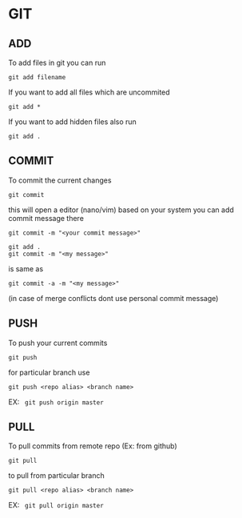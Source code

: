 # GIT

## ADD
To add files in git you can run
```
git add filename
```
If you want to add all files which are uncommited
```
git add *
```
If you want to add hidden files also run
```
git add .
```

## COMMIT
To commit the current changes
```
git commit
```
this will open a editor (nano/vim) based on your system you can add commit message there
```
git commit -m "<your commit message>"
```


```
git add .
git commit -m "<my message>"
```
is same as 
```
git commit -a -m "<my message>"
```

(in case of merge conflicts dont use personal commit message)


## PUSH
To push your current commits
```
git push
```

for particular branch use
```
git push <repo alias> <branch name>
```
EX: ``` git push origin master```

## PULL
To pull commits from remote repo (Ex: from github)
```
git pull
```

to pull from particular branch
```
git pull <repo alias> <branch name>
```
EX: ``` git pull origin master```
